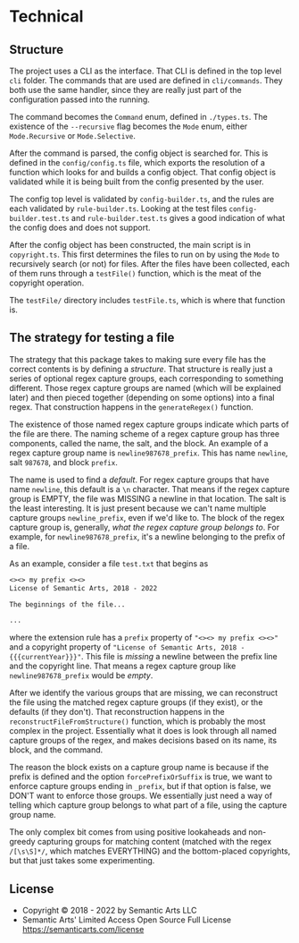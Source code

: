# Technical

## Structure

The project uses a CLI as the interface. That CLI is defined in the top level `cli` folder. The commands that are used are defined in `cli/commands`. They both use the same handler, since they are really just part of the configuration passed into the running.

The command becomes the `Command` enum, defined in `./types.ts`. The existence of the `--recursive` flag becomes the `Mode` enum, either `Mode.Recursive` or `Mode.Selective`.

After the command is parsed, the config object is searched for. This is defined in the `config/config.ts` file, which exports the resolution of a function which looks for and builds a config object. That config object is validated while it is being built from the config presented by the user.

The config top level is validated by `config-builder.ts`, and the rules are each validated by `rule-builder.ts`. Looking at the test files `config-builder.test.ts` and `rule-builder.test.ts` gives a good indication of what the config does and does not support.

After the config object has been constructed, the main script is in `copyright.ts`. This first determines the files to run on by using the `Mode` to recursively search (or not) for files. After the files have been collected, each of them runs through a `testFile()` function, which is the meat of the copyright operation.

The `testFile/` directory includes `testFile.ts`, which is where that function is.

## The strategy for testing a file

The strategy that this package takes to making sure every file has the correct contents is by defining a _structure_. That structure is really just a series of optional regex capture groups, each corresponding to something different. Those regex capture groups are named (which will be explained later) and then pieced together (depending on some options) into a final regex. That construction happens in the `generateRegex()` function.

The existence of those named regex capture groups indicate which parts of the file are there. The naming scheme of a regex capture group has three components, called the name, the salt, and the block. An example of a regex capture group name is `newline987678_prefix`. This has name `newline`, salt `987678`, and block `prefix`.

The name is used to find a _default_. For regex capture groups that have name `newline`, this default is a `\n` character. That means if the regex capture group is EMPTY, the file was MISSING a newline in that location. The salt is the least interesting. It is just present because we can't name multiple capture groups `newline_prefix`, even if we'd like to. The block of the regex capture group is, generally, _what the regex capture group belongs to_. For example, for `newline987678_prefix`, it's a newline belonging to the prefix of a file.

As an example, consider a file `test.txt` that begins as

```txt
<><> my prefix <><>
License of Semantic Arts, 2018 - 2022

The beginnings of the file...

...
```

where the extension rule has a `prefix` property of `"<><> my prefix <><>"` and a copyright property of `"License of Semantic Arts, 2018 - {{{currentYear}}}"`. This file is _missing_ a newline between the prefix line and the copyright line. That means a regex capture group like `newline987678_prefix` would be _empty_.

After we identify the various groups that are missing, we can reconstruct the file using the matched regex capture groups (if they exist), or the defaults (if they don't). That reconstruction happens in the `reconstructFileFromStructure()` function, which is probably the most complex in the project. Essentially what it does is look through all named capture groups of the regex, and makes decisions based on its name, its block, and the command.

The reason the block exists on a capture group name is because if the prefix is defined and the option `forcePrefixOrSuffix` is true, we want to enforce capture groups ending in `_prefix`, but if that option is false, we DON'T want to enforce those groups. We essentially just need a way of telling which capture group belongs to what part of a file, using the capture group name.

The only complex bit comes from using positive lookaheads and non-greedy capturing groups for matching content (matched with the regex `/[\s\S]*/`, which matches EVERYTHING) and the bottom-placed copyrights, but that just takes some experimenting.

## License

- Copyright © 2018 - 2022 by Semantic Arts LLC
- Semantic Arts' Limited Access Open Source Full License https://semanticarts.com/license
